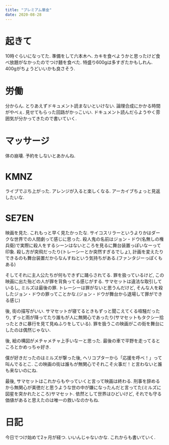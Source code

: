 ```yaml
---
title: "プレミアム華金"
date: 2020-08-28
---
```


#  起きて
10時ぐらいになってた. 準備をして六本木へ. カキを食べようかと思ったけど食べ放題がなかったのでつけ麺を食べた. 特盛り600gは多すぎたかもしれん. 400gがちょうどいいかも良さそう.

# 労働
分からん. とりあえずドキュメント読まないといけない. 論理合成にかかる時間がやべぇ. 見せてもらった回路がかっこいい. ドキュメント読んだらようやく雰囲気が分かってきたので書いていく.

# マッサージ
体の崩壊. 予約をしないとあかんね.

# KMNZ
ライブでぶち上がった. アレンジが入ると楽しくなる. アーカイブちょっと見返したいな.

# SE7EN
映画を見た. これもっと早く見たかったな. サイコスリラーというよりかはダークな世界での人間劇って感じに思った. 殺人鬼の名前はジョン・ドウ(名無しの権兵衛)で実際に殺人をするシーンはないところを見るに舞台装置っぽいなーって印象. 殺し方が突飛だったり(トレーシーとか突然すぎるでしょ), 計画を変えたりできるのも舞台装置だからなんすねという気持ちがある.(ファンタジーっぽくもある)

そしてそれに主人公たちが何もできずに踊らされてる. 罪を扱っているけど, この映画に出た殆どの人が罪を背負ってる感じがする. サマセットは違法な取引しているし, ミルズは最後の罪. トレーシーは罪がないと思うんだけど, そんな人を殺したジョン・ドウの罪ってことかな.(ジョン・ドウが舞台から退場して罪ができる感じ)

後, 街の描写がいい. サマセットが寝てるときもずっと聞こえてくる喧騒だったり, ずっと雨が降ってたり誰もが人に無関心であったり(サマセットもタクシー拾ったときに暴行を見て見ぬふりをしている). 罪を扱うこの映画がこの街を舞台にしたのは偶然じゃない.

後, 絵の構図がメチャメチャ上手いなーと思った. 最後の車で平野を走ってるところとかめっちゃ好き.

僕が好きだったのはミルズが撃った後, ヘリコプターから「応援を呼べ！」って叫んでるとこ. この映画の街は誰もが無関心でそれこそ火事だ！と言わないと誰も来ないのにね.

最後, サマセットはこれからもやっていくと言って映画は終わる. 刑事を辞めるから無関心が美徳だと思うような世の中が嫌になったんだと言ってた(ミルズに図星を突かれたところ)サマセット. 依然として世界はひどいけど, それでも守る価値があると思えたのは唯一の救いなのかもね.

# 日記
今日でつけ始めて2ヶ月が経つ. いいんじゃないかな. これからも書いていく.